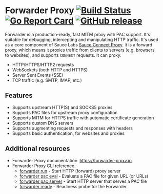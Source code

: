 # Forwarder Proxy [![Build Status](https://github.com/saucelabs/forwarder/actions/workflows/go.yml/badge.svg)](https://github.com/saucelabs/forwarder/actions/workflows/go.yml) [![Go Report Card](https://goreportcard.com/badge/github.com/saucelabs/forwarder)](https://goreportcard.com/report/github.com/saucelabs/forwarder) [![GitHub release](https://img.shields.io/github/release/saucelabs/forwarder.svg)](https://github.com/saucelabs/forwarder/releases)

Forwarder is a production-ready, fast MITM proxy with PAC support.
It's suitable for debugging, intercepting and manipulating HTTP traffic.
It's used as a core component of Sauce Labs [Sauce Connect Proxy](https://docs.saucelabs.com/secure-connections/sauce-connect/).
It is a forward proxy, which means it proxies traffic from clients to servers (e.g. browsers to websites), and supports `CONNECT` requests.
It can proxy:

* HTTP/HTTPS/HTTP2 requests
* WebSockets (both HTTP and HTTPS)
* Server Sent Events (SSE)
* TCP traffic (e.g. SMTP, IMAP, etc.)

## Features

* Supports upstream HTTP(S) and SOCKS5 proxies
* Supports PAC files for upstream proxy configuration
* Supports MITM for HTTPS traffic with automatic certificate generation
* Supports custom DNS servers
* Supports augmenting requests and responses with headers
* Supports basic authentication, for websites and proxies

## Additional resources

* Forwarder Proxy documentation: https://forwarder-proxy.io
* Forwarder Proxy CLI reference:
  - [forwarder run](https://forwarder-proxy.io/cli/forwarder_run) - Start HTTP (forward) proxy server
  - [forwarder pac eval](https://forwarder-proxy.io/cli/forwarder_pac_eval) - Evaluate a PAC file for given URL (or URLs)
  - [forwarder pac server](https://forwarder-proxy.io/cli/forwarder_pac_server) - Start HTTP server that serves a PAC file
  - [forwarder ready](https://forwarder-proxy.io/cli/forwarder_ready) - Readiness probe for the Forwarder
